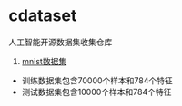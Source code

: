# cdataset

人工智能开源数据集收集仓库


1. [mnist数据集](https://resources.oreilly.com/live-training/inside-unsupervised-learning/-/raw/master/data/mnist_data/mnist.pkl.gz?)

- 训练数据集包含70000个样本和784个特征
- 测试数据集包含10000个样本和784个特征